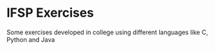 # IFSP Exercises
Some exercises developed in college using different languages ​​like C, Python and Java


